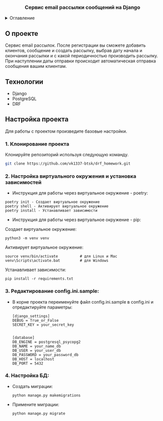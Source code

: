 <h3 align="center">Сервис email рассылки сообщений на Django</h3>

<details>
  <summary>Оглавление</summary>
  <ol>
    <li>О проекте</li>
    <li>Технологии</li>
    <li>Настройка проекта</li>
    <li>Использование</li>
    <li>Контакты</li>
  </ol>
</details>



## О проекте

Сервис email рассылок. После регистрации вы сможете добавить клиентов, сообщение и создать рассылку,
выбрав дату начала и окончания рассылки и с какой периодичностью производить рассылку.
При наступлении даты отправки происходит автоматическая отправка сообщения вашим клиентам.

## Технологии
- Django
- PostgreSQL
- DRF


## Настройка проекта

Для работы с проектом произведите базовые настройки.

### 1. Клонирование проекта

Клонируйте репозиторий используя следующую команду.
  ```sh
  git clone https://github.com/vk1337-btsk/drf_homework.git
  ```


### 2. Настройка виртуального окружения и установка зависимостей

- Инструкция для работы через виртуальное окружение - poetry: 
```text
poetry init - Создает виртуальное окружение
poetry shell - Активирует виртуальное окружение
poetry install - Устанавливает зависимости
```

- Инструкция для работы через виртуальное окружение - pip:

Создает виртуальное окружение:
```text
python3 -m venv venv
```

Активирует виртуальное окружение:
```text
source venv/bin/activate          # для Linux и Mac
venv\Scripts\activate.bat         # для Windows
```

Устанавливает зависимости:
```text
pip install -r requirements.txt
```

### 3. Редактирование config.ini.sample:

- В корне проекта переименуйте файл config.ini.sample в config.ini и отредактируйте параметры:
    ```text
    [django_settings]
    DEBUG = True_or_False
    SECRET_KEY = your_secret_key
    
    
    [database]
    DB_ENGINE = postgresql_psycopg2
    DB_NAME = your_name_db
    DB_USER = your_user_db
    DB_PASSWORD = your_password_db
    DB_HOST = localhost
    DB_PORT = 5432
    ```

### 4. Настройка БД:

- Создать миграции:
  ```text
  python manage.py makemigrations
  ```

- Примените миграции:
  ```text
  python manage.py migrate
  ```